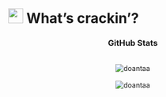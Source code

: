 <h1><img src="https://raw.githubusercontent.com/iampavangandhi/iampavangandhi/master/gifs/Hi.gif" width="30px"> What’s crackin’?</h1>

<h3 align="center"><strong>GitHub Stats</strong></h3>
<div align="center">&nbsp;</div>
<div align="center"><img src="https://github-readme-stats.vercel.app/api?username=doantaa&amp;show_icons=true&amp;locale=en&amp;theme=react" alt="doantaa" /></div>
<div align="center">&nbsp;</div>
<div align="center"><img src="https://github-readme-streak-stats.herokuapp.com/?user=doantaa&amp;theme=react" alt="doantaa" /></div>
<div align="center">&nbsp;</div>
